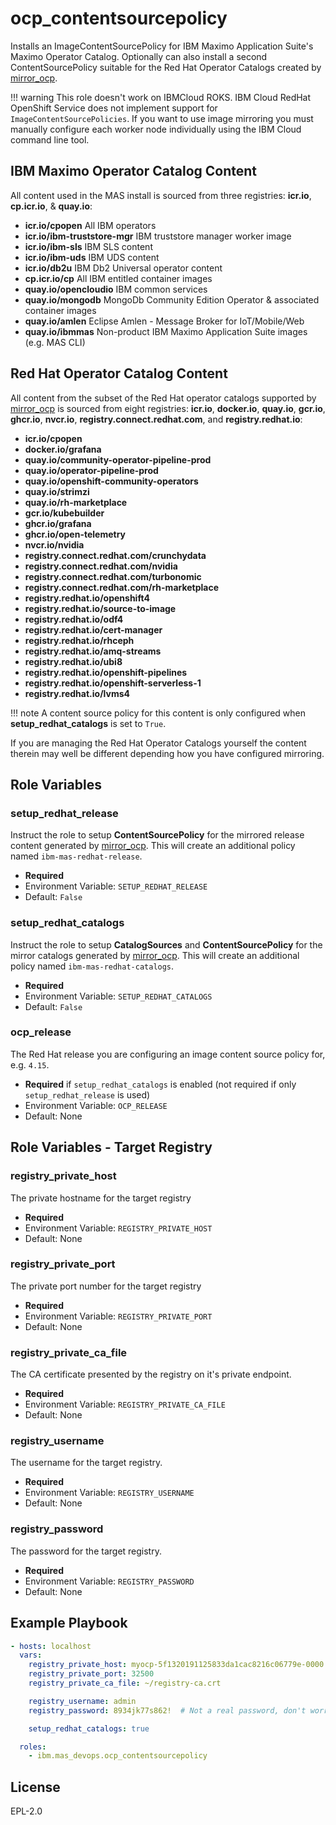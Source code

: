 ocp_contentsourcepolicy
===============================================================================
Installs an ImageContentSourcePolicy for IBM Maximo Application Suite's Maximo Operator Catalog.  Optionally can also install a second ContentSourcePolicy suitable for the Red Hat Operator Catalogs created by [mirror_ocp](mirror_ocp.md).

!!! warning
    This role doesn't work on IBMCloud ROKS.  IBM Cloud RedHat OpenShift Service does not implement support for `ImageContentSourcePolicies`.  If you want to use image mirroring you must manually configure each worker node individually using the IBM Cloud command line tool.

IBM Maximo Operator Catalog Content
-------------------------------------------------------------------------------
All content used in the MAS install is sourced from three registries: **icr.io**, **cp.icr.io**, & **quay.io**:

- **icr.io/cpopen** All IBM operators
- **icr.io/ibm-truststore-mgr** IBM truststore manager worker image
- **icr.io/ibm-sls** IBM SLS content
- **icr.io/ibm-uds** IBM UDS content
- **icr.io/db2u** IBM Db2 Universal operator content
- **cp.icr.io/cp** All IBM entitled container images
- **quay.io/opencloudio** IBM common services
- **quay.io/mongodb** MongoDb Community Edition Operator & associated container images
- **quay.io/amlen** Eclipse Amlen - Message Broker for IoT/Mobile/Web
- **quay.io/ibmmas** Non-product IBM Maximo Application Suite images (e.g. MAS CLI)

Red Hat Operator Catalog Content
-------------------------------------------------------------------------------
All content from the subset of the Red Hat operator catalogs supported by [mirror_ocp](mirror_ocp.md) is sourced from eight registries: **icr.io**, **docker.io**, **quay.io**, **gcr.io**, **ghcr.io**, **nvcr.io**, **registry.connect.redhat.com**, and **registry.redhat.io**:

- **icr.io/cpopen**
- **docker.io/grafana**
- **quay.io/community-operator-pipeline-prod**
- **quay.io/operator-pipeline-prod**
- **quay.io/openshift-community-operators**
- **quay.io/strimzi**
- **quay.io/rh-marketplace**
- **gcr.io/kubebuilder**
- **ghcr.io/grafana**
- **ghcr.io/open-telemetry**
- **nvcr.io/nvidia**
- **registry.connect.redhat.com/crunchydata**
- **registry.connect.redhat.com/nvidia**
- **registry.connect.redhat.com/turbonomic**
- **registry.connect.redhat.com/rh-marketplace**
- **registry.redhat.io/openshift4**
- **registry.redhat.io/source-to-image**
- **registry.redhat.io/odf4**
- **registry.redhat.io/cert-manager**
- **registry.redhat.io/rhceph**
- **registry.redhat.io/amq-streams**
- **registry.redhat.io/ubi8**
- **registry.redhat.io/openshift-pipelines**
- **registry.redhat.io/openshift-serverless-1**
- **registry.redhat.io/lvms4**

!!! note
    A content source policy for this content is only configured when **setup_redhat_catalogs** is set to `True`.

If you are managing the Red Hat Operator Catalogs yourself the content therein may well be different depending how you have configured mirroring.


Role Variables
-------------------------------------------------------------------------------
### setup_redhat_release
Instruct the role to setup **ContentSourcePolicy** for the mirrored release content generated by [mirror_ocp](mirror_ocp.md).  This will create an additional policy named `ibm-mas-redhat-release`.

- **Required**
- Environment Variable: `SETUP_REDHAT_RELEASE`
- Default: `False`

### setup_redhat_catalogs
Instruct the role to setup **CatalogSources** and **ContentSourcePolicy** for the mirror catalogs generated by [mirror_ocp](mirror_ocp.md).  This will create an additional policy named `ibm-mas-redhat-catalogs`.

- **Required**
- Environment Variable: `SETUP_REDHAT_CATALOGS`
- Default: `False`

### ocp_release
The Red Hat release you are configuring an image content source policy for, e.g. `4.15`.

- **Required** if `setup_redhat_catalogs` is enabled (not required if only `setup_redhat_release` is used)
- Environment Variable: `OCP_RELEASE`
- Default: None


Role Variables - Target Registry
-------------------------------------------------------------------------------
### registry_private_host
The private hostname for the target registry

- **Required**
- Environment Variable: `REGISTRY_PRIVATE_HOST`
- Default: None

### registry_private_port
The private port number for the target registry

- **Required**
- Environment Variable: `REGISTRY_PRIVATE_PORT`
- Default: None

### registry_private_ca_file
The CA certificate presented by the registry on it's private endpoint.

- **Required**
- Environment Variable: `REGISTRY_PRIVATE_CA_FILE`
- Default: None

### registry_username
The username for the target registry.

- **Required**
- Environment Variable: `REGISTRY_USERNAME`
- Default: None

### registry_password
The password for the target registry.

- **Required**
- Environment Variable: `REGISTRY_PASSWORD`
- Default: None


Example Playbook
-------------------------------------------------------------------------------

```yaml
- hosts: localhost
  vars:
    registry_private_host: myocp-5f1320191125833da1cac8216c06779e-0000.us-south.containers.appdomain.cloud
    registry_private_port: 32500
    registry_private_ca_file: ~/registry-ca.crt

    registry_username: admin
    registry_password: 8934jk77s862!  # Not a real password, don't worry security folks

    setup_redhat_catalogs: true

  roles:
    - ibm.mas_devops.ocp_contentsourcepolicy
```


License
-------------------------------------------------------------------------------

EPL-2.0
